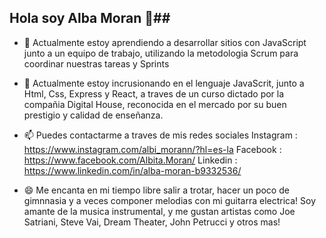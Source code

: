 ## Hola soy Alba Moran 👋##

- 🔭 Actualmente estoy aprendiendo a desarrollar sitios con JavaScript junto a un equipo de trabajo, utilizando la metodologia Scrum para coordinar nuestras tareas y Sprints
- 🌱 Actualmente estoy incrusionando en el lenguaje JavaScrit, junto a Html, Css, Express y React, a traves de un curso dictado por la compañia Digital House, reconocida en el mercado por su buen prestigio y calidad de enseñanza.

- 📫 Puedes contactarme a traves de mis redes sociales
Instagram : https://www.instagram.com/albi_morann/?hl=es-la
Facebook : https://www.facebook.com/Albita.Moran/
Linkedin : https://www.linkedin.com/in/alba-moran-b9332536/

- 😄 Me encanta en mi tiempo libre salir a trotar, hacer un poco de gimnnasia y a veces componer melodias con mi guitarra electrica! Soy amante de la musica instrumental, y me gustan artistas como Joe Satriani, Steve Vai, Dream Theater, John Petrucci y otros mas!


